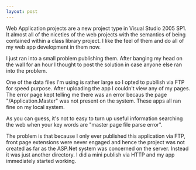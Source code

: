 ```yaml
---
layout: post
---
```

Web Application projects are a new project type in Visual Studio 2005 SP1.  It
almost all of the niceties of the web projects with the semantics of being
contained within a class library project.  I like the feel of them and do all
of my web app development in them now.

I just ran into a small problem publishing them.  After banging my head on the
wall for an hour I thought to post the solution in case anyone else ran into
the problem.

One of the data files I'm using is rather large so I opted to publlish via FTP
for speed purpose.  After uploading the app I couldn't view any of my pages.
The error page kept telling me there was an error becaus the page
"/Application.Master" was not present on the system.  These apps all ran fine
on my local system.

As you can guess, it's not to easy to turn up useful information searching the
web when your key words are "master page file parse error".

The problem is that because I only ever published this application via FTP,
front page extensions were never engaged and hence the project was not created
as far as the ASP.Net system was concerned on the server.  Instead it was just
another directory.  I did a mini publish via HTTP and my app immediately
started working.

